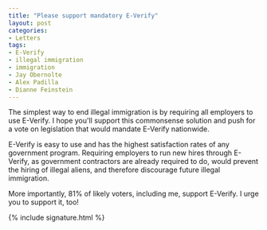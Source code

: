 ```yaml
---
title: "Please support mandatory E-Verify"
layout: post
categories:
- Letters
tags:
- E-Verify
- illegal immigration
- immigration
- Jay Obernolte
- Alex Padilla
- Dianne Feinstein
---
```


The simplest way to end illegal immigration is by requiring all employers to use E-Verify. I hope you'll support this commonsense solution and push for a vote on legislation that would mandate E-Verify nationwide.

E-Verify is easy to use and has the highest satisfaction rates of any government program. Requiring employers to run new hires through E-Verify, as government contractors are already required to do, would prevent the hiring of illegal aliens, and therefore discourage future illegal immigration.

More importantly, 81% of likely voters, including me, support E-Verify. I urge you to support it, too!

{% include signature.html %}
